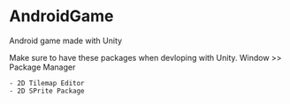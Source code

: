 # AndroidGame
Android game made with Unity

Make sure to have these packages when devloping with Unity. Window >> Package Manager

    - 2D Tilemap Editor
    - 2D SPrite Package